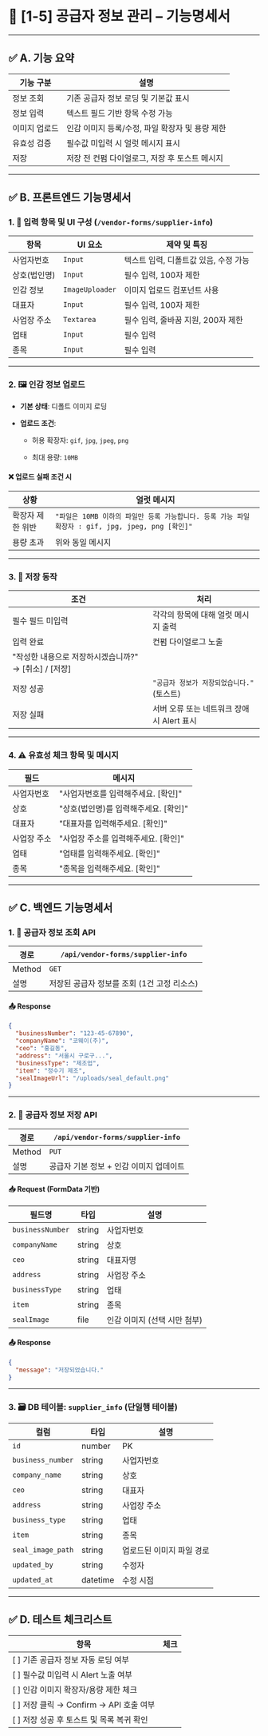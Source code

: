 # 📄 **[1-5] 공급자 정보 관리 – 기능명세서**

* * *

## ✅ A. 기능 요약

| 기능 구분 | 설명 |
| --- | --- |
| 정보 조회 | 기존 공급자 정보 로딩 및 기본값 표시 |
| 정보 입력 | 텍스트 필드 기반 항목 수정 가능 |
| 이미지 업로드 | 인감 이미지 등록/수정, 파일 확장자 및 용량 제한 |
| 유효성 검증 | 필수값 미입력 시 얼럿 메시지 표시 |
| 저장 | 저장 전 컨펌 다이얼로그, 저장 후 토스트 메시지 |

* * *

## ✅ B. 프론트엔드 기능명세서

### 1. 📄 입력 항목 및 UI 구성 (`/vendor-forms/supplier-info`)

| 항목 | UI 요소 | 제약 및 특징 |
| --- | --- | --- |
| 사업자번호 | `Input` | 텍스트 입력, 디폴트값 있음, 수정 가능 |
| 상호(법인명) | `Input` | 필수 입력, 100자 제한 |
| 인감 정보 | `ImageUploader` | 이미지 업로드 컴포넌트 사용 |
| 대표자 | `Input` | 필수 입력, 100자 제한 |
| 사업장 주소 | `Textarea` | 필수 입력, 줄바꿈 지원, 200자 제한 |
| 업태 | `Input` | 필수 입력 |
| 종목 | `Input` | 필수 입력 |

* * *

### 2. 🖼 인감 정보 업로드

* **기본 상태**: 디폴트 이미지 로딩
    
* **업로드 조건**:
    
    * 허용 확장자: `gif`, `jpg`, `jpeg`, `png`
        
    * 최대 용량: `10MB`
        

#### ❌ 업로드 실패 조건 시

| 상황 | 얼럿 메시지 |
| --- | --- |
| 확장자 제한 위반 | `"파일은 10MB 이하의 파일만 등록 가능합니다. 등록 가능 파일 확장자 : gif, jpg, jpeg, png [확인]"` |
| 용량 초과 | 위와 동일 메시지 |

* * *

### 3. 💾 저장 동작

| 조건 | 처리 |
| --- | --- |
| 필수 필드 미입력 | 각각의 항목에 대해 얼럿 메시지 출력 |
| 입력 완료 | 컨펌 다이얼로그 노출 |
| "작성한 내용으로 저장하시겠습니까?" → [취소] / [저장] |  |
| 저장 성공 | `"공급자 정보가 저장되었습니다."` (토스트) |
| 저장 실패 | 서버 오류 또는 네트워크 장애 시 Alert 표시 |

* * *

### 4. ⚠️ 유효성 체크 항목 및 메시지

| 필드 | 메시지 |
| --- | --- |
| 사업자번호 | "사업자번호를 입력해주세요. [확인]" |
| 상호 | "상호(법인명)를 입력해주세요. [확인]" |
| 대표자 | "대표자를 입력해주세요. [확인]" |
| 사업장 주소 | "사업장 주소를 입력해주세요. [확인]" |
| 업태 | "업태를 입력해주세요. [확인]" |
| 종목 | "종목을 입력해주세요. [확인]" |

* * *

## ✅ C. 백엔드 기능명세서

### 1. 📡 공급자 정보 조회 API

| 경로 | `/api/vendor-forms/supplier-info` |
| --- | --- |
| Method | `GET` |
| 설명 | 저장된 공급자 정보를 조회 (1건 고정 리소스) |

#### 📤 Response

```json
{
  "businessNumber": "123-45-67890",
  "companyName": "코웨이(주)",
  "ceo": "홍길동",
  "address": "서울시 구로구...",
  "businessType": "제조업",
  "item": "정수기 제조",
  "sealImageUrl": "/uploads/seal_default.png"
}
```

* * *

### 2. 📡 공급자 정보 저장 API

| 경로 | `/api/vendor-forms/supplier-info` |
| --- | --- |
| Method | `PUT` |
| 설명 | 공급자 기본 정보 + 인감 이미지 업데이트 |

#### 📥 Request (FormData 기반)

| 필드명 | 타입 | 설명 |
| --- | --- | --- |
| `businessNumber` | string | 사업자번호 |
| `companyName` | string | 상호 |
| `ceo` | string | 대표자명 |
| `address` | string | 사업장 주소 |
| `businessType` | string | 업태 |
| `item` | string | 종목 |
| `sealImage` | file | 인감 이미지 (선택 시만 첨부) |

#### 📤 Response

```json
{
  "message": "저장되었습니다."
}
```

* * *

### 3. 🗃 DB 테이블: `supplier_info` (단일행 테이블)

| 컬럼 | 타입 | 설명 |
| --- | --- | --- |
| `id` | number | PK |
| `business_number` | string | 사업자번호 |
| `company_name` | string | 상호 |
| `ceo` | string | 대표자 |
| `address` | string | 사업장 주소 |
| `business_type` | string | 업태 |
| `item` | string | 종목 |
| `seal_image_path` | string | 업로드된 이미지 파일 경로 |
| `updated_by` | string | 수정자 |
| `updated_at` | datetime | 수정 시점 |

* * *

## ✅ D. 테스트 체크리스트

| 항목 | 체크 |
| --- | --- |
| [ ] 기존 공급자 정보 자동 로딩 여부 |  |
| [ ] 필수값 미입력 시 Alert 노출 여부 |  |
| [ ] 인감 이미지 확장자/용량 제한 체크 |  |
| [ ] 저장 클릭 → Confirm → API 호출 여부 |  |
| [ ] 저장 성공 후 토스트 및 목록 복귀 확인 |  | 